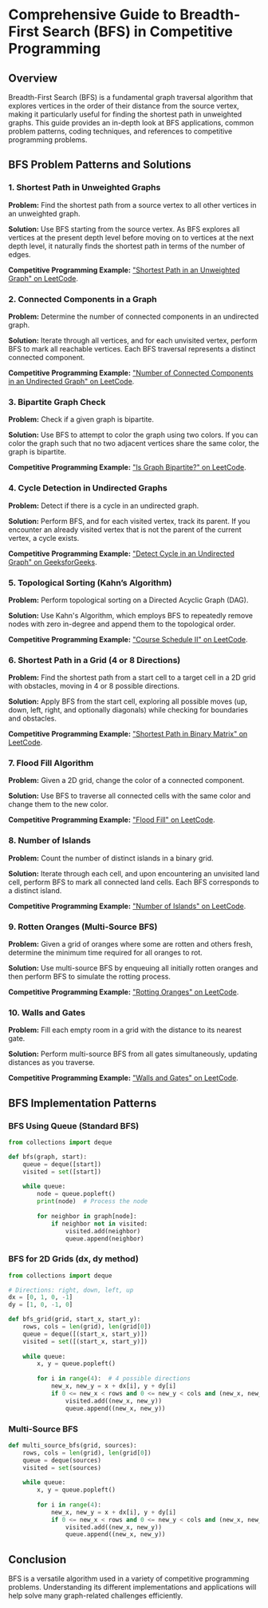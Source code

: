 # Comprehensive Guide to Breadth-First Search (BFS) in Competitive Programming

## Overview

Breadth-First Search (BFS) is a fundamental graph traversal algorithm that explores vertices in the order of their distance from the source vertex, making it particularly useful for finding the shortest path in unweighted graphs. This guide provides an in-depth look at BFS applications, common problem patterns, coding techniques, and references to competitive programming problems.

## BFS Problem Patterns and Solutions

### 1. Shortest Path in Unweighted Graphs

**Problem:** Find the shortest path from a source vertex to all other vertices in an unweighted graph.

**Solution:** Use BFS starting from the source vertex. As BFS explores all vertices at the present depth level before moving on to vertices at the next depth level, it naturally finds the shortest path in terms of the number of edges.

**Competitive Programming Example:** ["Shortest Path in an Unweighted Graph" on LeetCode](https://leetcode.com/problems/shortest-path-in-unweighted-graph/).

### 2. Connected Components in a Graph

**Problem:** Determine the number of connected components in an undirected graph.

**Solution:** Iterate through all vertices, and for each unvisited vertex, perform BFS to mark all reachable vertices. Each BFS traversal represents a distinct connected component.

**Competitive Programming Example:** ["Number of Connected Components in an Undirected Graph" on LeetCode](https://leetcode.com/problems/number-of-connected-components-in-an-undirected-graph/).

### 3. Bipartite Graph Check

**Problem:** Check if a given graph is bipartite.

**Solution:** Use BFS to attempt to color the graph using two colors. If you can color the graph such that no two adjacent vertices share the same color, the graph is bipartite.

**Competitive Programming Example:** ["Is Graph Bipartite?" on LeetCode](https://leetcode.com/problems/is-graph-bipartite/).

### 4. Cycle Detection in Undirected Graphs

**Problem:** Detect if there is a cycle in an undirected graph.

**Solution:** Perform BFS, and for each visited vertex, track its parent. If you encounter an already visited vertex that is not the parent of the current vertex, a cycle exists.

**Competitive Programming Example:** ["Detect Cycle in an Undirected Graph" on GeeksforGeeks](https://www.geeksforgeeks.org/detect-cycle-undirected-graph/).

### 5. Topological Sorting (Kahn’s Algorithm)

**Problem:** Perform topological sorting on a Directed Acyclic Graph (DAG).

**Solution:** Use Kahn's Algorithm, which employs BFS to repeatedly remove nodes with zero in-degree and append them to the topological order.

**Competitive Programming Example:** ["Course Schedule II" on LeetCode](https://leetcode.com/problems/course-schedule-ii/).

### 6. Shortest Path in a Grid (4 or 8 Directions)

**Problem:** Find the shortest path from a start cell to a target cell in a 2D grid with obstacles, moving in 4 or 8 possible directions.

**Solution:** Apply BFS from the start cell, exploring all possible moves (up, down, left, right, and optionally diagonals) while checking for boundaries and obstacles.

**Competitive Programming Example:** ["Shortest Path in Binary Matrix" on LeetCode](https://leetcode.com/problems/shortest-path-in-binary-matrix/).

### 7. Flood Fill Algorithm

**Problem:** Given a 2D grid, change the color of a connected component.

**Solution:** Use BFS to traverse all connected cells with the same color and change them to the new color.

**Competitive Programming Example:** ["Flood Fill" on LeetCode](https://leetcode.com/problems/flood-fill/).

### 8. Number of Islands

**Problem:** Count the number of distinct islands in a binary grid.

**Solution:** Iterate through each cell, and upon encountering an unvisited land cell, perform BFS to mark all connected land cells. Each BFS corresponds to a distinct island.

**Competitive Programming Example:** ["Number of Islands" on LeetCode](https://leetcode.com/problems/number-of-islands/).

### 9. Rotten Oranges (Multi-Source BFS)

**Problem:** Given a grid of oranges where some are rotten and others fresh, determine the minimum time required for all oranges to rot.

**Solution:** Use multi-source BFS by enqueuing all initially rotten oranges and then perform BFS to simulate the rotting process.

**Competitive Programming Example:** ["Rotting Oranges" on LeetCode](https://leetcode.com/problems/rotting-oranges/).

### 10. Walls and Gates

**Problem:** Fill each empty room in a grid with the distance to its nearest gate.

**Solution:** Perform multi-source BFS from all gates simultaneously, updating distances as you traverse.

**Competitive Programming Example:** ["Walls and Gates" on LeetCode](https://leetcode.com/problems/walls-and-gates/).

## BFS Implementation Patterns

### BFS Using Queue (Standard BFS)

```python
from collections import deque

def bfs(graph, start):
    queue = deque([start])
    visited = set([start])
    
    while queue:
        node = queue.popleft()
        print(node)  # Process the node
        
        for neighbor in graph[node]:
            if neighbor not in visited:
                visited.add(neighbor)
                queue.append(neighbor)
```

### BFS for 2D Grids (dx, dy method)

```python
from collections import deque

# Directions: right, down, left, up
dx = [0, 1, 0, -1]
dy = [1, 0, -1, 0]

def bfs_grid(grid, start_x, start_y):
    rows, cols = len(grid), len(grid[0])
    queue = deque([(start_x, start_y)])
    visited = set([(start_x, start_y)])
    
    while queue:
        x, y = queue.popleft()
        
        for i in range(4):  # 4 possible directions
            new_x, new_y = x + dx[i], y + dy[i]
            if 0 <= new_x < rows and 0 <= new_y < cols and (new_x, new_y) not in visited:
                visited.add((new_x, new_y))
                queue.append((new_x, new_y))
```

### Multi-Source BFS

```python
def multi_source_bfs(grid, sources):
    rows, cols = len(grid), len(grid[0])
    queue = deque(sources)
    visited = set(sources)
    
    while queue:
        x, y = queue.popleft()
        
        for i in range(4):
            new_x, new_y = x + dx[i], y + dy[i]
            if 0 <= new_x < rows and 0 <= new_y < cols and (new_x, new_y) not in visited:
                visited.add((new_x, new_y))
                queue.append((new_x, new_y))
```

## Conclusion

BFS is a versatile algorithm used in a variety of competitive programming problems. Understanding its different implementations and applications will help solve many graph-related challenges efficiently.
